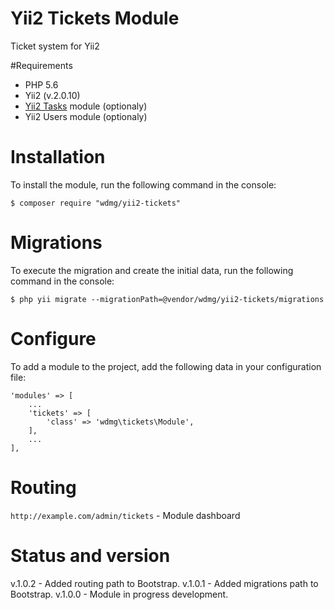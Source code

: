 # Yii2 Tickets Module
Ticket system for Yii2

#Requirements 
* PHP 5.6
* Yii2 (v.2.0.10)
* [Yii2 Tasks](https://github.com/wdmg/yii2-tasks) module (optionaly)
* Yii2 Users module (optionaly)

# Installation
To install the module, run the following command in the console:

`$ composer require "wdmg/yii2-tickets"`

# Migrations
To execute the migration and create the initial data, run the following command in the console:

`$ php yii migrate --migrationPath=@vendor/wdmg/yii2-tickets/migrations`

# Configure

To add a module to the project, add the following data in your configuration file:

    'modules' => [
        ...
        'tickets' => [
            'class' => 'wdmg\tickets\Module',
        ],
        ...
    ],

# Routing
`http://example.com/admin/tickets` - Module dashboard

# Status and version
v.1.0.2 - Added routing path to Bootstrap.
v.1.0.1 - Added migrations path to Bootstrap.
v.1.0.0 - Module in progress development.